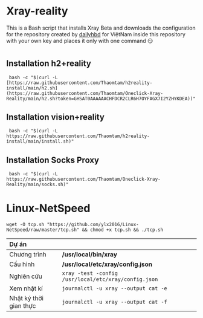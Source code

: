 # Xray-reality
This is a Bash script that installs Xray Beta and downloads the configuration for the repository created by [dailyhbd](https://www.youtube.com/channel/UCk6D0n5Xy6EN16AE2g6q0uQ) for ViệtNam inside this repository with your own key and places it only with one command 😏
#
## Installation h2+reality
```
 bash -c "$(curl -L [https://raw.githubusercontent.com/Thaomtam/h2reality-install/main/h2.sh](https://raw.githubusercontent.com/Thaomtam/Oneclick-Xray-Reality/main/h2.sh?token=GHSAT0AAAAAACHFDCR2CLR6H7OYFAGX7I2YZHYKDEA))"
```
## Installation vision+reality
```
 bash -c "$(curl -L https://raw.githubusercontent.com/Thaomtam/h2reality-install/main/install.sh)"
```
## Installation Socks Proxy
```
 bash -c "$(curl -L https://raw.githubusercontent.com/Thaomtam/Oneclick-Xray-Reality/main/socks.sh)"
```

# Linux-NetSpeed
```
wget -O tcp.sh "https://github.com/ylx2016/Linux-NetSpeed/raw/master/tcp.sh" && chmod +x tcp.sh && ./tcp.sh
```
| Dự án | |
| :--- | :--- |
| Chương trình | **/usr/local/bin/xray** |
| Cấu hình | **/usr/local/etc/xray/config.json** |
| Nghiên cứu | `xray -test -config /usr/local/etc/xray/config.json` |
| Xem nhật kí | `journalctl -u xray --output cat -e` |
| Nhật ký thời gian thực | `journalctl -u xray --output cat -f` |

